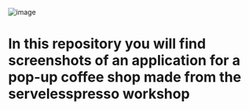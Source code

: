 ![image](https://media.licdn.com/dms/image/D4E12AQF5lfn7_g8ENg/article-cover_image-shrink_600_2000/0/1664942525084?e=2147483647&v=beta&t=kOsr4fXEbX8BuKbKFqSJbH2NxYZwhYUKwN5JwwGw-44)

<h1> In this repository you will find screenshots of an application for a pop-up coffee shop made from the servelesspresso workshop